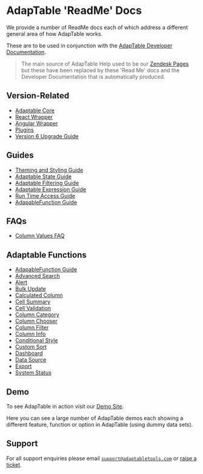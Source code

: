 # AdapTable 'ReadMe' Docs

We provide a number of ReadMe docs each of which address a different general area of how AdapTable works.

These are to be used in conjunction with the [AdapTable Developer Documentation](https://api.adaptabletools.com).

> The main source of AdapTable Help used to be our [Zendesk Pages](https://adaptabletools.zendesk.com/hc/en-us) but these have been replaced by these 'Read Me' docs and the Developer Documentation that is automatically produced.

## Version-Related
 - [Adaptable Core](../README.md)
 - [React Wrapper](../../../packages/adaptable-react-aggrid/README.md)
 - [Angular Wrapper](../../../packages/adaptable-ng-aggrid/README.md)
 - [Plugins](../../../packages/plugins/README.md)
 - [Version 6 Upgrade Guide](./upgrade-guide.md)

 
## Guides
 - [Theming and Styling Guide](./guides/adaptable-theming-guide.md)
 - [Adaptable State Guide](./guides/adaptable-state-guide.md)
 - [Adaptable Filtering Guide](./guides/adaptable-filtering-guide.md)
 - [Adaptable Expression Guide](./guides/adaptable-expression-guide.md)
 - [Run Time Access Guide](./guides/adaptable-runtime-access-guide.md)
 - [AdapableFunction Guide](./guides/adaptable-functions-guide.md)

 ## FAQs
 - [Column Values FAQ](./faqs/adaptable-column-values-faq.md)

## Adaptable Functions

- [AdapableFunction Guide](./guides/adaptable-functions-guide.md)
- [Advanced Search](./functions/adavanced-search-function.md)
- [Alert](./functions/alert-function.md)
- [Bulk Update](./functions/bulk-update-function.md)
- [Calculated Column](./functions/calculated-column-function.md)
- [Cell Summary](./functions/cell-summary-function.md)          
- [Cell Validation](./functions/cell-validation-function.md)    
- [Column Category](./functions/column-category-function.md)   
- [Column Chooser](./functions/column-chooser-function.md) 
- [Column Filter](./functions/column-filter-function.md) 
- [Column Info](./functions/column-info-function.md)             
- [Conditional Style](./functions/conditional-style-function.md)  
- [Custom Sort](./functions/custom-sort-function.md)              
- [Dashboard](./functions/dashboard-function.md) 
- [Data Source](./functions/data-source-function.md)  
- [Export](./functions/export-function.md)  
- [System Status](./functions/system-status-function.md) 


## Demo

To see AdapTable in action visit our [Demo Site](https://demo.adaptabletools.com).  

Here you can see a large number of AdapTable demos each showing a different feature, function or option in AdapTable (using dummy data sets).

## Support

For all support enquiries please email [`support@adaptabletools.com`](mailto:support@adaptabletools.com) or [raise a ticket](https://adaptabletools.zendesk.com/hc/en-us/requests/new).
